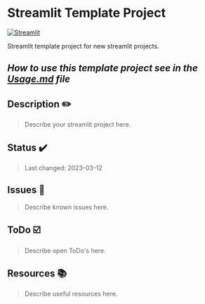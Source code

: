# Streamlit Template Project

[![Streamlit](https://img.shields.io/badge/Go%20To-Streamlit%20Cloud-red?logo=streamlit)](https://streamlit.io/)

Streamlit template project for new streamlit projects.

## *How to use this template project see in the [Usage.md](Usage.md) file*

## Description ✏️

> Describe your streamlit project here.

## Status ✔️

> Last changed: 2023-03-12

## Issues 🚩

> Describe known issues here.

## ToDo ☑️

> Describe open ToDo's here.

## Resources 📚

> Describe useful resources here.
